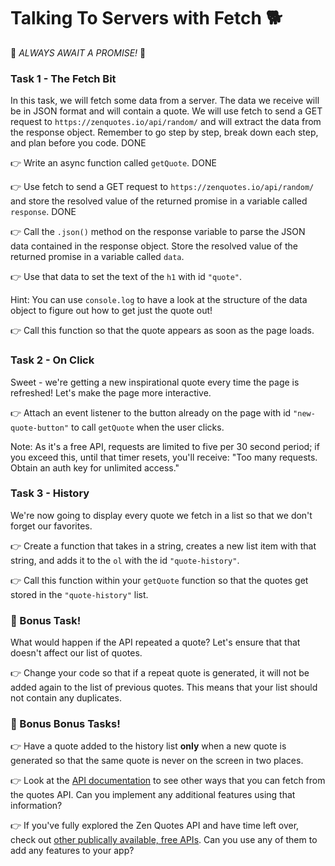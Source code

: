 # Talking To Servers with Fetch 🐕

🚨 _ALWAYS AWAIT A PROMISE!_ 🚨

### Task 1 - The Fetch Bit

In this task, we will fetch some data from a server. The data we receive will be in JSON format and will contain a quote. We will use fetch to send a GET request to `https://zenquotes.io/api/random/` and will extract the data from the response object. Remember to go step by step, break down each step, and plan before you code. DONE

👉 Write an async function called `getQuote`. DONE

👉 Use fetch to send a GET request to `https://zenquotes.io/api/random/` and store the resolved value of the returned promise in a variable called `response`. DONE

👉 Call the `.json()` method on the response variable to parse the JSON data contained in the response object. Store the resolved value of the returned promise in a variable called `data`.

👉 Use that data to set the text of the `h1` with id `"quote"`.

Hint: You can use `console.log` to have a look at the structure of the data object to figure out how to get just the quote out!

👉 Call this function so that the quote appears as soon as the page loads.

### Task 2 - On Click

Sweet - we're getting a new inspirational quote every time the page is refreshed! Let's make the page more interactive.

👉 Attach an event listener to the button already on the page with id `"new-quote-button"` to call `getQuote` when the user clicks.

Note: As it's a free API, requests are limited to five per 30 second period; if you exceed this, until that timer resets, you'll receive: "Too many requests. Obtain an auth key for unlimited access."

### Task 3 - History

We're now going to display every quote we fetch in a list so that we don't forget our favorites.

👉 Create a function that takes in a string, creates a new list item with that string, and adds it to the `ol` with the id `"quote-history"`.

👉 Call this function within your `getQuote` function so that the quotes get stored in the `"quote-history"` list.

### 🌟 Bonus Task!

What would happen if the API repeated a quote? Let's ensure that that doesn't affect our list of quotes.

👉 Change your code so that if a repeat quote is generated, it will not be added again to the list of previous quotes. This means that your list should not contain any duplicates.

### 🌟 Bonus Bonus Tasks!

👉 Have a quote added to the history list **only** when a new quote is generated so that the same quote is never on the screen in two places.

👉 Look at the [API documentation](https://premium.zenquotes.io/zenquotes-documentation/) to see other ways that you can fetch from the quotes API. Can you implement any additional features using that information?

👉 If you've fully explored the Zen Quotes API and have time left over, check out [other publically available, free APIs](https://github.com/public-apis/public-apis). Can you use any of them to add any features to your app?
